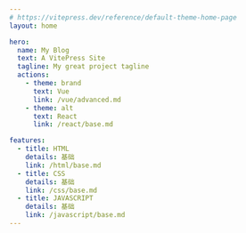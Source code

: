 ```yaml
---
# https://vitepress.dev/reference/default-theme-home-page
layout: home

hero:
  name: My Blog
  text: A VitePress Site
  tagline: My great project tagline
  actions:
    - theme: brand
      text: Vue
      link: /vue/advanced.md
    - theme: alt
      text: React
      link: /react/base.md

features:
  - title: HTML
    details: 基础
    link: /html/base.md
  - title: CSS
    details: 基础
    link: /css/base.md
  - title: JAVASCRIPT
    details: 基础
    link: /javascript/base.md
---
```

